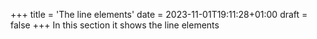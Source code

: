 +++
title = 'The line elements'
date = 2023-11-01T19:11:28+01:00
draft = false
+++
In this section it shows the line elements